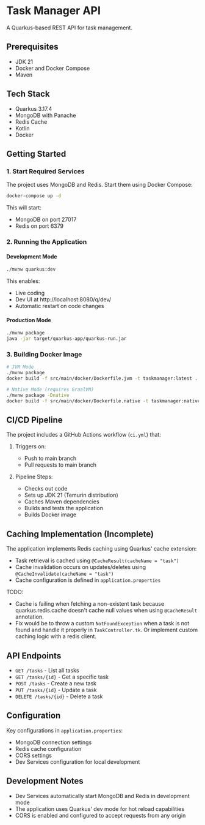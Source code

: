 # Task Manager API

A Quarkus-based REST API for task management.

## Prerequisites

- JDK 21
- Docker and Docker Compose
- Maven

## Tech Stack

- Quarkus 3.17.4
- MongoDB with Panache
- Redis Cache
- Kotlin
- Docker

## Getting Started

### 1. Start Required Services

The project uses MongoDB and Redis. Start them using Docker Compose:

```bash
docker-compose up -d
```

This will start:

- MongoDB on port 27017
- Redis on port 6379

### 2. Running the Application

#### Development Mode

```bash
./mvnw quarkus:dev
```

This enables:

- Live coding
- Dev UI at http://localhost:8080/q/dev/
- Automatic restart on code changes

#### Production Mode

```bash
./mvnw package
java -jar target/quarkus-app/quarkus-run.jar
```

### 3. Building Docker Image

```bash
# JVM Mode
./mvnw package
docker build -f src/main/docker/Dockerfile.jvm -t taskmanager:latest .

# Native Mode (requires GraalVM)
./mvnw package -Dnative
docker build -f src/main/docker/Dockerfile.native -t taskmanager:native .
```

## CI/CD Pipeline

The project includes a GitHub Actions workflow (`ci.yml`) that:

1. Triggers on:

   - Push to main branch
   - Pull requests to main branch

2. Pipeline Steps:
   - Checks out code
   - Sets up JDK 21 (Temurin distribution)
   - Caches Maven dependencies
   - Builds and tests the application
   - Builds Docker image

## Caching Implementation (Incomplete)

The application implements Redis caching using Quarkus' cache extension:

- Task retrieval is cached using `@CacheResult(cacheName = "task")`
- Cache invalidation occurs on updates/deletes using `@CacheInvalidate(cacheName = "task")`
- Cache configuration is defined in `application.properties`

TODO:

- Cache is failing when fetching a non-existent task because quarkus.redis.cache doesn't cache null values when using `@CacheResult` annotation.
- Fix would be to throw a custom `NotFoundException` when a task is not found and handle it properly in `TaskController.tk`. Or implement custom caching logic with a redis client.

## API Endpoints

- `GET /tasks` - List all tasks
- `GET /tasks/{id}` - Get a specific task
- `POST /tasks` - Create a new task
- `PUT /tasks/{id}` - Update a task
- `DELETE /tasks/{id}` - Delete a task

## Configuration

Key configurations in `application.properties`:

- MongoDB connection settings
- Redis cache configuration
- CORS settings
- Dev Services configuration for local development

## Development Notes

- Dev Services automatically start MongoDB and Redis in development mode
- The application uses Quarkus' dev mode for hot reload capabilities
- CORS is enabled and configured to accept requests from any origin
